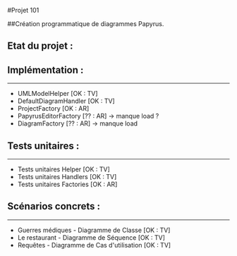 #Projet 101

##Création programmatique de diagrammes Papyrus.

Etat du projet :
----------------

Implémentation :
----------------
----------------

+ UMLModelHelper		[OK : TV]
+ DefaultDiagramHandler		[OK : TV] 
+ ProjectFactory  		[OK : AR]
+ PapyrusEditorFactory 		[?? : AR] -> manque load ?
+ DiagramFactory 		[?? : AR] -> manque load


Tests unitaires :
-----------------
-----------------
+ Tests unitaires Helper	[OK : TV]
+ Tests unitaires Handlers	[OK : TV]
+ Tests unitaires Factories	[OK : AR]

Scénarios concrets :
-------------
-------------
+ Guerres médiques - Diagramme de Classe [OK : TV]
+ Le restaurant - Diagramme de Séquence [OK : TV]
+ Requêtes - Diagramme de Cas d'utilisation [OK : TV]